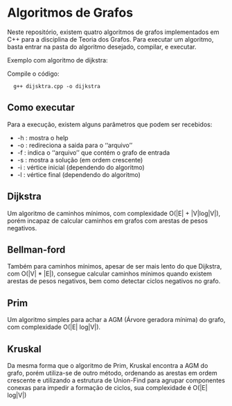 # Algoritmos de Grafos 
Neste repositório, existem quatro algoritmos de grafos implementados em C++ para a disciplina de Teoria dos Grafos. Para executar um algoritmo, basta entrar na pasta do algoritmo desejado, compilar, e executar.

Exemplo com algoritmo de dijkstra:

Compile o código:

```
  g++ dijsktra.cpp -o dijkstra
```
## Como executar
Para a execução, existem alguns parâmetros que podem ser recebidos:
- -h : mostra o help 
- -o <arquivo> : redireciona a saida para o ‘‘arquivo’’
- -f <arquivo> : indica o ‘‘arquivo’’ que contém o grafo de entrada
- -s : mostra a solução (em ordem crescente)
- -i : vértice inicial (dependendo do algoritmo)
- -l : vértice final (dependendo do algoritmo)


## Dijkstra
Um algoritmo de caminhos mínimos, com complexidade O(|E| + |V|log|V|), porém incapaz de calcular caminhos em grafos com arestas de pesos negativos.

## Bellman-ford

Também para caminhos mínimos, apesar de ser mais lento do que Dijkstra, com O(|V| * |E|), consegue calcular caminhos mínimos quando existem arestas de pesos negativos, bem como detectar ciclos negativos no grafo.

## Prim

Um algoritmo simples para achar a AGM (Árvore geradora mínima) do grafo, com complexidade O(|E| log|V|).

## Kruskal

Da mesma forma que o algoritmo de Prim, Kruskal encontra a AGM do grafo, porém utiliza-se de outro método, ordenando as arestas em ordem crescente e utilizando a estrutura de Union-Find para agrupar componentes conexas para impedir a formação de ciclos, sua complexidade é O(|E| log|V|)
